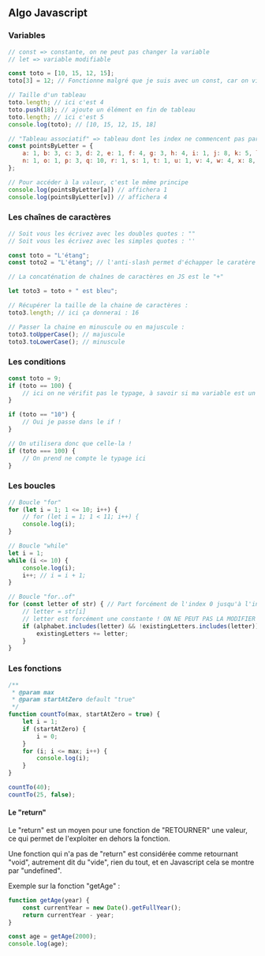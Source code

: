 ## Algo Javascript

### Variables

```js
// const => constante, on ne peut pas changer la variable
// let => variable modifiable

const toto = [10, 15, 12, 15];
toto[3] = 12; // Fonctionne malgré que je suis avec un const, car on vient modifier une valeur du tableau, mais pas réaffecter la variable

// Taille d'un tableau
toto.length; // ici c'est 4
toto.push(18); // ajoute un élément en fin de tableau
toto.length; // ici c'est 5
console.log(toto); // [10, 15, 12, 15, 18]

// "Tableau associatif" => tableau dont les index ne commencent pas par 0, on choisit nous-même la valeur de l'index
const pointsByLetter = {
    a: 1, b: 3, c: 3, d: 2, e: 1, f: 4, g: 3, h: 4, i: 1, j: 8, k: 5, l: 1, m: 3,
    n: 1, o: 1, p: 3, q: 10, r: 1, s: 1, t: 1, u: 1, v: 4, w: 4, x: 8, y: 4, z: 10
};

// Pour accéder à la valeur, c'est le même principe
console.log(pointsByLetter[a]) // affichera 1
console.log(pointsByLetter[v]) // affichera 4
```

### Les chaînes de caractères

```js
// Soit vous les écrivez avec les doubles quotes : ""
// Soit vous les écrivez avec les simples quotes : ''

const toto = "L'étang";
const toto2 = "L'étang"; // l'anti-slash permet d'échapper le caratère suivant, ici la simple quote afin qu'elle ne détermine pas la fin de la chaine de caractères

// La concaténation de chaînes de caractères en JS est le "+"

let toto3 = toto + " est bleu";

// Récupérer la taille de la chaine de caractères :
toto3.length; // ici ça donnerai : 16

// Passer la chaine en minuscule ou en majuscule :
toto3.toUpperCase(); // majuscule
toto3.toLowerCase(); // minuscule
```

### Les conditions

```js
const toto = 9;
if (toto == 100) {
    // ici on ne vérifit pas le typage, à savoir si ma variable est un entier ou une chaine de caractère ou un booléen
}

if (toto == "10") {
    // Oui je passe dans le if !
}

// On utilisera donc que celle-la !
if (toto === 100) {
    // On prend ne compte le typage ici
}
```

### Les boucles

```js
// Boucle "for"
for (let i = 1; 1 <= 10; i++) {
    // for (let i = 1; 1 < 11; i++) {
    console.log(i);
}

// Boucle "while"
let i = 1;
while (i <= 10) {
    console.log(i);
    i++; // i = i + 1;
}

// Boucle "for..of"
for (const letter of str) { // Part forcément de l'index 0 jusqu'à l'index final du tableau
    // letter = str[i]
    // letter est forcément une constante ! ON NE PEUT PAS LA MODIFIER
    if (alphabet.includes(letter) && !existingLetters.includes(letter)) {
        existingLetters += letter;
    }
}

```

### Les fonctions

```js
/**
 * @param max
 * @param startAtZero default "true"
 */
function countTo(max, startAtZero = true) {
    let i = 1;
    if (startAtZero) {
        i = 0;
    }
    for (i; i <= max; i++) {
        console.log(i);
    }
}

countTo(40);
countTo(25, false);
```

#### Le "return"

Le "return" est un moyen pour une fonction de "RETOURNER" une valeur, ce qui permet de l'exploiter en dehors la fonction.

Une fonction qui n'a pas de "return" est considérée comme retournant "void", autrement dit du "vide", rien du tout, et en Javascript cela se montre par "undefined".

Exemple sur la fonction "getAge" :

```js
function getAge(year) {
    const currentYear = new Date().getFullYear();
    return currentYear - year;
}

const age = getAge(2000);
console.log(age);
```
